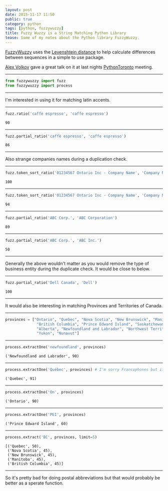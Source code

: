 ```yaml
---
layout: post
date: 2015-11-17 11:50
public: true
category: python
tags: [python, fuzzywuzzy]
title: Fuzzy Wuzzy is a String Matching Python Library
tease: Some of my notes about the Python library FuzzyWuzzy.
---
```


[FuzzyWuzzy](https://github.com/seatgeek/fuzzywuzzy) uses the [Levenshtein distance](https://en.wikipedia.org/wiki/Levenshtein_distance) to help calculate differences between sequences in a simple to use package.

[Alex Volkov](https://github.com/avolkov/wuzzy-context-talk) gave a great talk on it at last nights [PythonToronto](http://pythontoronto.com/) meeting.

---

```python
from fuzzywuzzy import fuzz
from fuzzywuzzy import process
```

---

I'm interested in using it for matching latin accents.

---

```python
fuzz.ratio('caffè espresso', 'caffe espresso')
```

    90

---


```python
fuzz.partial_ratio('caffè espresso', 'caffe espresso')
```

    86

---

Also strange companies names during a duplication check.

---

```python
fuzz.token_sort_ratio('01234567 Ontario Inc - Company Name', 'Company Name (01234567 Ontario Inc)')
```

    100

---

```python
fuzz.token_sort_ratio('01234567 Ontario Inc - Company Name', 'Company Name (01234567 Ont Inc)')
```

    94

---

```python
fuzz.partial_ratio('ABC Corp.', 'ABC Corporation')
```

    89

---

```python
fuzz.partial_ratio('ABC Corp.', 'ABC Inc.')
```

    50

---

Generally the above wouldn't matter as you would remove the type of business entity during the duplicate check. It would be close to below.

---

```python
fuzz.partial_ratio('Dell Canada', 'Dell')
```

    100

---

It would also be interesting in matching Provinces and Territories of Canada.

---

```python
provinces = ["Ontario", "Quebec", "Nova Scotia", "New Brunswick", "Manitoba",
              "British Columbia", "Prince Edward Island", "Saskatchewan",
              "Alberta", "Newfoundland and Labrador", "Northwest Territories",
              "Yukon", "Nunavut"]
```

---

```python
process.extractOne('newfoundland', provinces)
```

    ('Newfoundland and Labrador', 90)

---

```python
process.extractOne('Québec', provinces) # I'm sorry Francophones but it seems `process` doesn't work with accents.
```

    ('Quebec', 91)

---

```python
process.extractOne('On', provinces)
```

    ('Ontario', 90)


---

```python
process.extractOne('PEI', provinces)
```

    ('Prince Edward Island', 60)

---

```python
process.extract('BC', provinces, limit=5)
```

    [('Quebec', 50),
     ('Nova Scotia', 45),
     ('New Brunswick', 45),
     ('Manitoba', 45),
     ('British Columbia', 45)]

---

So it's pretty bad for doing postal abbreviations but that would probably be better as a sperate function.
